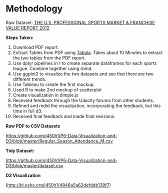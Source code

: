 # Methodology

Raw Dataset: [THE U.S. PROFESSIONAL SPORTS MARKET & FRANCHISE VALUE REPORT 2012](https://www.wrhambrecht.com/wp-content/uploads/2013/09/SportsMarketReport_2012.pdf)

**Steps Taken:**

1. Download PDF report.
2. Extract Tables from PDF using [Tabula](http://tabula.technology/). Takes about 10 Minutes to extract the two tables from the PDF report.
3. Use dplyr pipelines in r to create separate dataframes for each sports league. Combine together using rbind.
4. Use ggplot2 to visualize the two datasets and see that there are two different trends.
5. Use Tableau to create the first mockup.
6. Used R to make 2nd mockup of scatterplot
7. Create visualization in dimple.js
8. Recevied feedback through the Udacity forums from other students.
9. Refined and redid the visualization, incorporating the feedback, but this time in full d3.
10. Received final feedback and made final revisions.

**Raw PDF to CSV Datasets**

https://github.com/j450h1/P6-Data-Visualization-and-D3/blob/master/Regular_Season_Attendance_M.csv



**Tidy Dataset:**

https://github.com/j450h1/P6-Data-Visualization-and-D3/blob/master/dataset.csv

**D3 Visualization**

(http://bl.ocks.org/j450h1/4846a5a62defddb139f7)


